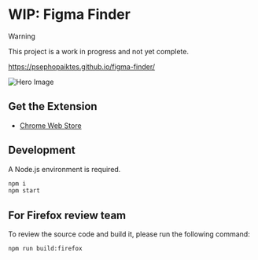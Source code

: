 # WIP: Figma Finder

> [!WARNING]
> This project is a work in progress and not yet complete.

https://psephopaiktes.github.io/figma-finder/

![Hero Image](design/cover.png)

## Get the Extension
* [Chrome Web Store](https://chrome.google.com/webstore/detail/klifomaejfaibpkbigbpljdmelbkehbe)
<!-- * [Add-ons for Firefox](TODO) -->
<!-- * [Edge Add-ons](TODO) -->

## Development
A Node.js environment is required.
```zsh
npm i
npm start
```

## For Firefox review team
To review the source code and build it, please run the following command:
```zsh
npm run build:firefox
```
